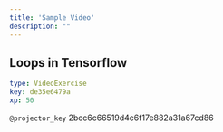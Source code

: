 ```yaml
---
title: 'Sample Video'
description: ""
---
```


## Loops in Tensorflow

```yaml
type: VideoExercise
key: de35e6479a
xp: 50
```

`@projector_key`
2bcc6c66519d4c6f17e882a31a67cd86
